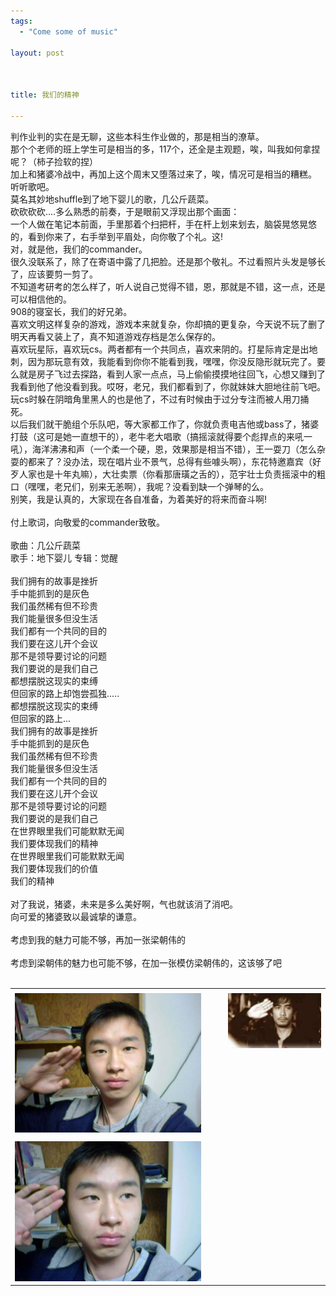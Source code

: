 ```yaml
--- 
tags: 
  - "Come some of music"

layout: post



title: 我们的精神

---
```

<div id="msgcns!5F971C000415D85F!251" class="bvMsg">
<div>判作业判的实在是无聊，这些本科生作业做的，那是相当的潦草。</div>
<div>那个个老师的班上学生可是相当的多，117个，还全是主观题，唉，叫我如何拿捏呢？（柿子捡软的捏）</div>
<div>加上和猪婆冷战中，再加上这个周末又堕落过来了，唉，情况可是相当的糟糕。</div>
<div>听听歌吧。</div>
<div>莫名其妙地shuffle到了地下婴儿的歌，几公斤蔬菜。</div>
<div>砍砍砍砍....多么熟悉的前奏，于是眼前又浮现出那个画面：</div>
<div>一个人做在笔记本前面，手里那着个扫把杆，手在杆上划来划去，脑袋晃悠晃悠的，看到你来了，右手举到平眉处，向你敬了个礼。这!</div>
<div>对，就是他，我们的commander。</div>
<div>很久没联系了，除了在寄语中露了几把脸。还是那个敬礼。不过看照片头发是够长了，应该要剪一剪了。</div>
<div>不知道考研考的怎么样了，听人说自己觉得不错，恩，那就是不错，这一点，还是可以相信他的。</div>
<div>908的寝室长，我们的好兄弟。</div>
<div>喜欢文明这样复杂的游戏，游戏本来就复杂，你却搞的更复杂，今天说不玩了删了明天再看又装上了，真不知道游戏存档是怎么保存的。</div>
<div>喜欢玩星际，喜欢玩cs。两者都有一个共同点，喜欢来阴的。打星际肯定是出地刺，因为那玩意有效，我能看到你你不能看到我，嘿嘿，你没反隐形就玩完了。要么就是房子飞过去探路，看到人家一点点，马上偷偷摸摸地往回飞，心想又赚到了我看到他了他没看到我。哎呀，老兄，我们都看到了，你就妹妹大胆地往前飞吧。玩cs时躲在阴暗角里黑人的也是他了，不过有时候由于过分专注而被人用刀捅死。</div>
<div>以后我们就干脆组个乐队吧，等大家都工作了，你就负责电吉他或bass了，猪婆打鼓（这可是她一直想干的），老牛老大唱歌（搞摇滚就得要个彪捍点的来吼一吼），海洋沸沸和声（一个柔一个硬，恩，效果那是相当不错），王一耍刀（怎么杂耍的都来了？没办法，现在唱片业不景气，总得有些噱头啊），东花特邀嘉宾（好歹人家也是十年丸嘛），大壮卖票（你看那唐璜之舌的），范宇壮士负责摇滚中的粗口（嘿嘿，老兄们，别来无恙啊），我呢？没看到缺一个弹琴的么。</div>
<div>别笑，我是认真的，大家现在各自准备，为着美好的将来而奋斗啊!</div>
<div> </div>
<div>付上歌词，向敬爱的commander致敬。</div>
<div> </div>
<div>歌曲：几公斤蔬菜   <br>歌手：地下婴儿 专辑：觉醒</div>
<div>  <br>我们拥有的故事是挫折<br>手中能抓到的是灰色<br>我们虽然稀有但不珍贵<br>我们能量很多但没生活<br>我们都有一个共同的目的<br>我们要在这儿开个会议<br>那不是领导要讨论的问题<br>我们要说的是我们自己<br>都想摆脱这现实的束缚<br>但回家的路上却饱尝孤独.....<br>都想摆脱这现实的束缚<br>但回家的路上...<br>我们拥有的故事是挫折<br>手中能抓到的是灰色<br>我们虽然稀有但不珍贵<br>我们能量很多但没生活<br>我们都有一个共同的目的<br>我们要在这儿开个会议<br>那不是领导要讨论的问题<br>我们要说的是我们自己<br>在世界眼里我们可能默默无闻<br>我们要体现我们的精神<br>在世界眼里我们可能默默无闻<br>我们要体现我们的价值<br>我们的精神</div>
<div> </div>
<div>对了我说，猪婆，未来是多么美好啊，气也就该消了消吧。<br>向可爱的猪婆致以最诚挚的谦意。</div>
<div> </div>
<div>考虑到我的魅力可能不够，再加一张梁朝伟的</div>
<div> </div>
<div>考虑到梁朝伟的魅力也可能不够，在加一张模仿梁朝伟的，这该够了吧</div>
<div> </div>
</div>
<table cellspacing="0" border="0">
<tr><td></td></tr>
<tr>
<td valign="top"><a href="/assets/images/blog/2006-02-12-wo-men-de-jing-shen-0.jpg" target="_blank" rel="WLPP;url=http://blufiles.storage.live.com/y1p8mF83eXQ9g3rhkHM5bKdvPFuNR8UwXPrGMAeeqe5YoS6xVSsgkPQ0H1ns81o2dyeDlvOWr5L_fg;cnsid=cns!5F971C000415D85F!252"><img src="/assets/images/blog/2006-02-12-wo-men-de-jing-shen-0.jpg" border="0" alt=""></a></td>
<td width="15"></td>
<td valign="top"><a href="/assets/images/blog/2006-02-12-wo-men-de-jing-shen-1.jpg" target="_blank" rel="WLPP;url=http://blufiles.storage.live.com/y1pRrSAwc3sXUaILB7LWsW6_R1ZVm8YdnWQ9jxdgnV4kDaMiO17CZV7aMzk3G2GX3mm4CIh3tz_ANw;cnsid=cns!5F971C000415D85F!253"><img src="/assets/images/blog/2006-02-12-wo-men-de-jing-shen-1.jpg" border="0" alt=""></a></td>
</tr>
<tr><td></td></tr>
<tr><td valign="top"><a href="/assets/images/blog/2006-02-12-wo-men-de-jing-shen-2.jpg" target="_blank" rel="WLPP;url=http://blufiles.storage.live.com/y1pHP7jKAScHfr-SaWVZZGWR3sgkE8rZqxmsrNq7lf5mYrkaUVzJnk2wnjzqMaWdCyZTuLnRS-041g;cnsid=cns!5F971C000415D85F!254"><img src="/assets/images/blog/2006-02-12-wo-men-de-jing-shen-2.jpg" border="0" alt=""></a></td></tr>
</table>
